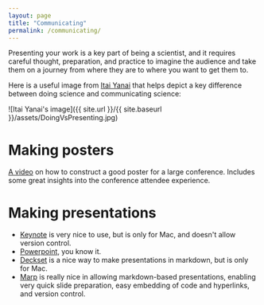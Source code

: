 ```yaml
---
layout: page
title: "Communicating"
permalink: /communicating/
---
```


Presenting your work is a key part of being a scientist, and it requires careful thought, preparation, and practice to imagine the audience and take them on a journey from where they are to where you want to get them to.

Here is a useful image from [Itai Yanai](https://twitter.com/ItaiYanai) that helps depict a key difference between doing science and communicating science:

![Itai Yanai's image]({{ site.url }}/{{ site.baseurl }}/assets/DoingVsPresenting.jpg)

# Making posters

[A video](https://youtu.be/1RwJbhkCA58) on how to construct a good poster for a large conference.
Includes some great insights into the conference attendee experience.

# Making presentations

- [Keynote](https://www.apple.com/keynote/) is very nice to use, but is only for Mac, and doesn't allow version control.
- [Powerpoint](https://office.live.com/start/powerpoint.aspx), you know it.
- [Deckset](https://www.deckset.com/) is a nice way to make presentations in markdown, but is only for Mac.
- [Marp](https://marp.app) is really nice in allowing markdown-based presentations, enabling very quick slide preparation, easy embedding of code and hyperlinks, and version control.

